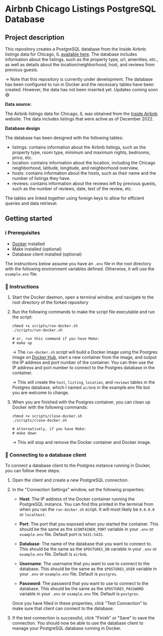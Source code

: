 # Airbnb Chicago Listings PostgreSQL Database


## Project description

This repository creates a PostgreSQL database from the Inside Airbnb listings data for Chicago, IL [available here](http://insideairbnb.com/get-the-data/). The database includes information about the listings, such as the property type, url, amenities, etc., as well as details about the location/neighborhood, host, and reviews from previous guests.

&rarr; Note that this repository is currently under development. The database has been configured to run in Docker and the necessary tables have been created. However, the data has not been inserted yet. Updates coming soon :smile:

**Data source:**

The Airbnb listings data for Chicago, IL was obtained from the [Inside Airbnb](http://insideairbnb.com/chicago) website. The data includes listings that were active as of December 2022.

**Database design**

The database has been designed with the following tables:

- listings: contains information about the Airbnb listings, such as the property type, room type, minimum and maximum nights, bedrooms, price, etc.
- location: contains information about the location, including the Chicago neighborhood, latitude, longitude, and neighborhood overview.
- hosts: contains information about the hosts, such as their name and the number of listings they have.
- reviews: contains information about the reviews left by previous guests, such as the number of reviews, date, text of the review, etc.

The tables are linked together using foreign keys to allow for efficient queries and data retrieval.

## Getting started

### :information_source: Prerequisites 
* [Docker](https://docs.docker.com/get-docker/) installed
* Make installed (optional)
* Database client installed (optional)

The instructions below assume you have an `.env` file in the root directory with the following environment variables defined. Otherwise, it will use the `example.env` file.

### :pencil: Instructions

1. Start the Docker daemon, open a terminal window, and navigate to the root directory of the forked repository

2. Run the following commands to make the script file executable and run the script:
    
    ```
    chmod +x scripts/run-docker.sh
	./scripts/run-docker.sh

    # or, run this command if you have Make:
    # make up
    ```

    &rarr; The `run-docker.sh` script will build a Docker image using the Postgres image on [Docker Hub](https://hub.docker.com/_/postgres), start a new container from the image, and output the IP address and port number of the container. You can then use the IP address and port number to connect to the Postgres database in the container.

    &rarr; This will create the `host`, `listing`, `location`, and `reviews` tables in the Postgres database, which I named `airbnb` in the example.env file but you are welcome to change.

3. When you are finished with the Postgres container, you can clean up Docker with the following commands:

    ```
    chmod +x scripts/close-docker.sh
	./scripts/close-docker.sh

    # alternatively, if you have Make:
    # make down
    ```

    &rarr; This will stop and remove the Docker container and Docker image.

### :electric_plug: Connecting to a database client

To connect a database client to the Postgres instance running in Docker, you can follow these steps:

1. Open the client and create a new PostgreSQL connection.

2. In the "Connection Settings" window, set the following properties:

    * **Host**: The IP address of the Docker container running the PostgreSQL instance. You can find this printed in the terminal from when you ran the `run-docker.sh` script. It will most likely be `0.0.0.0` or `localhost`.

    * **Port**: The port that you exposed when you started the container. This should be the same as the `$CONTAINER_PORT` variable in your `.env` or `example.env` file. Default port is `5431:5432`.

    * **Database**: The name of the database that you want to connect to. This should be the same as the `$POSTGRES_DB` variable in your `.env` or `example.env` file. Default is `airbnb`.

    * **Username**: The username that you want to use to connect to the database. This should be the same as the `$POSTGRES_USER` variable in your `.env` or `example.env` file. Default is `postgres`.

    * **Password**: The password that you want to use to connect to the database. This should be the same as the `$POSTGRES_PASSWORD` variable in your `.env` or `example.env` file. Default is `postgres`.

    Once you have filled in these properties, click "Test Connection" to make sure that client can connect to the database.

3. If the test connection is successful, click "Finish" or "Save" to save the connection. You should now be able to use the database client to manage your PostgreSQL database running in Docker.

